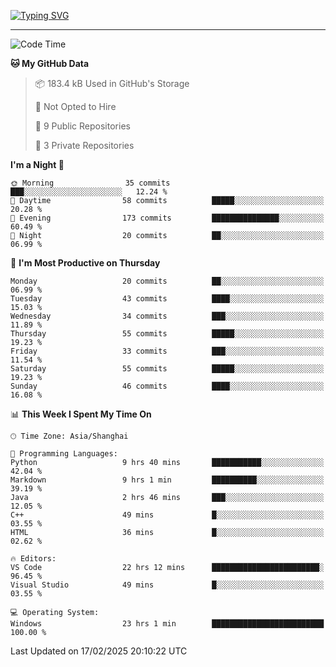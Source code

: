 <a href="https://git.io/typing-svg"><img src="https://readme-typing-svg.demolab.com?font=Jersey+10&size=33&pause=1000&color=0077B8&vCenter=true&width=429&height=46&lines=JACK_GDN+IS+WATCHING+YOU!" alt="Typing SVG" /></a>

---

<!--START_SECTION:waka-->
![Code Time](http://img.shields.io/badge/Code%20Time-99%20hrs%2041%20mins-blue)

**🐱 My GitHub Data** 

> 📦 183.4 kB Used in GitHub's Storage 
 > 
> 🚫 Not Opted to Hire
 > 
> 📜 9 Public Repositories 
 > 
> 🔑 3 Private Repositories 
 > 
**I'm a Night 🦉** 

```text
🌞 Morning                35 commits          ███░░░░░░░░░░░░░░░░░░░░░░   12.24 % 
🌆 Daytime                58 commits          █████░░░░░░░░░░░░░░░░░░░░   20.28 % 
🌃 Evening                173 commits         ███████████████░░░░░░░░░░   60.49 % 
🌙 Night                  20 commits          ██░░░░░░░░░░░░░░░░░░░░░░░   06.99 % 
```
📅 **I'm Most Productive on Thursday** 

```text
Monday                   20 commits          ██░░░░░░░░░░░░░░░░░░░░░░░   06.99 % 
Tuesday                  43 commits          ████░░░░░░░░░░░░░░░░░░░░░   15.03 % 
Wednesday                34 commits          ███░░░░░░░░░░░░░░░░░░░░░░   11.89 % 
Thursday                 55 commits          █████░░░░░░░░░░░░░░░░░░░░   19.23 % 
Friday                   33 commits          ███░░░░░░░░░░░░░░░░░░░░░░   11.54 % 
Saturday                 55 commits          █████░░░░░░░░░░░░░░░░░░░░   19.23 % 
Sunday                   46 commits          ████░░░░░░░░░░░░░░░░░░░░░   16.08 % 
```


📊 **This Week I Spent My Time On** 

```text
🕑︎ Time Zone: Asia/Shanghai

💬 Programming Languages: 
Python                   9 hrs 40 mins       ███████████░░░░░░░░░░░░░░   42.04 % 
Markdown                 9 hrs 1 min         ██████████░░░░░░░░░░░░░░░   39.19 % 
Java                     2 hrs 46 mins       ███░░░░░░░░░░░░░░░░░░░░░░   12.05 % 
C++                      49 mins             █░░░░░░░░░░░░░░░░░░░░░░░░   03.55 % 
HTML                     36 mins             █░░░░░░░░░░░░░░░░░░░░░░░░   02.62 % 

🔥 Editors: 
VS Code                  22 hrs 12 mins      ████████████████████████░   96.45 % 
Visual Studio            49 mins             █░░░░░░░░░░░░░░░░░░░░░░░░   03.55 % 

💻 Operating System: 
Windows                  23 hrs 1 min        █████████████████████████   100.00 % 
```


 Last Updated on 17/02/2025 20:10:22 UTC
<!--END_SECTION:waka-->
